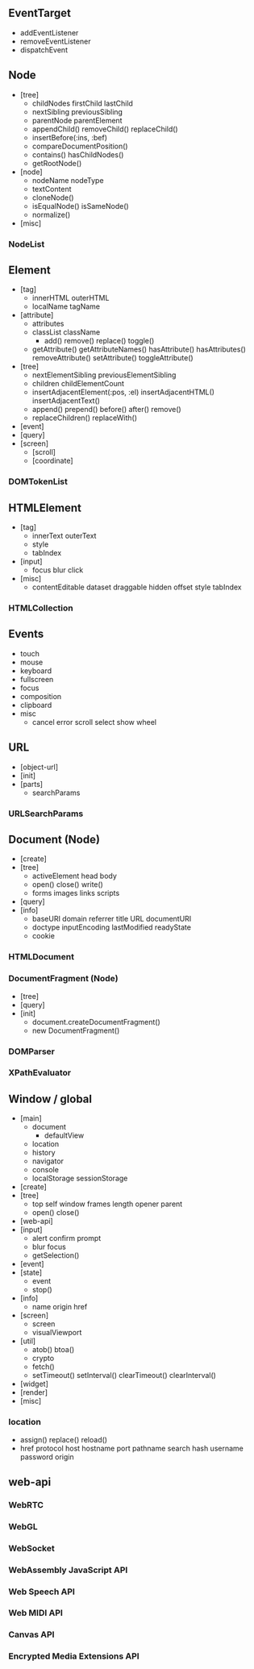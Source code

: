 

## EventTarget
- addEventListener
- removeEventListener
- dispatchEvent

## Node
- [tree]
  - childNodes firstChild lastChild
  - nextSibling previousSibling
  - parentNode parentElement
  - appendChild() removeChild() replaceChild()
  - insertBefore(:ins, :bef)
  - compareDocumentPosition()
  - contains() hasChildNodes()
  - getRootNode()
- [node]
  - nodeName nodeType
  - textContent
  - cloneNode()
  - isEqualNode() isSameNode()
  - normalize()
- [misc]
### NodeList

## Element
- [tag]
  - innerHTML outerHTML
  - localName tagName
- [attribute]
  - attributes
  - classList className
    - add() remove() replace() toggle()
  - getAttribute() getAttributeNames()
    hasAttribute() hasAttributes()
    removeAttribute()
    setAttribute()
    toggleAttribute()
- [tree]
  - nextElementSibling previousElementSibling
  - children childElementCount 
  - insertAdjacentElement(:pos, :el) 
    insertAdjacentHTML()
    insertAdjacentText()
  - append() prepend() before() after() remove()
  - replaceChildren() replaceWith()
- [event]
- [query]
- [screen]
  - [scroll]
  - [coordinate]
### DOMTokenList

## HTMLElement
- [tag]
  - innerText outerText
  - style
  - tabIndex
- [input]
  - focus blur click
- [misc]
  - contentEditable dataset draggable hidden offset style tabIndex
### HTMLCollection

## Events
- touch
- mouse
- keyboard
- fullscreen
- focus
- composition
- clipboard
- misc
  - cancel error scroll select show wheel

## URL
- [object-url]
- [init]
- [parts]
  - searchParams
### URLSearchParams
## Document (Node)
- [create]
- [tree]
  - activeElement head body
  - open() close() write()
  - forms images links scripts
- [query]
- [info]
  - baseURI domain referrer title URL documentURI
  - doctype inputEncoding lastModified readyState
  - cookie
### HTMLDocument
### DocumentFragment (Node)
- [tree]
- [query]
- [init]
  - document.createDocumentFragment()
  - new DocumentFragment()
### DOMParser
### XPathEvaluator

## Window / global
- [main]
  - document
    - defaultView  
  - location
  - history
  - navigator
  - console
  - localStorage sessionStorage
- [create]
- [tree]
  - top self window frames length opener parent
  - open() close()
- [web-api]
- [input]
  - alert confirm prompt
  - blur focus
  - getSelection()
- [event]
- [state]
  - event 
  - stop()
- [info]
  - name origin href
- [screen]
  - screen
  - visualViewport
- [util]
  - atob() btoa()
  - crypto
  - fetch()
  - setTimeout() setInterval()
    clearTimeout() clearInterval()
- [widget]
- [render]
- [misc]
### location
- assign() replace() reload()
- href protocol host hostname port pathname search hash username password origin

## web-api
### WebRTC
### WebGL
### WebSocket
### WebAssembly JavaScript API
### Web Speech API
### Web MIDI API
### Canvas API
### Encrypted Media Extensions API
